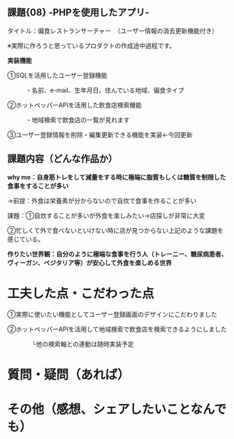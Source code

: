 ## 課題{08} -PHPを使用したアプリ-

タイトル：偏食レストランサーチャー　（ユーザー情報の消去更新機能付き）

※実際に作ろうと思っているプロダクトの作成途中過程です。

**実装機能**

①SQLを活用したユーザー登録機能

　　　・名前、e-mail、生年月日、住んでいる地域、偏食タイプ
   
②ホットペッパーAPIを活用した飲食店検索機能

　　　・地域検索で飲食店の一覧が見れます
   
③ユーザー登録情報を削除・編集更新できる機能を実装←今回更新

## 課題内容（どんな作品か）

**why me：自身筋トレをして減量をする時に極端に脂質もしくは糖質を制限した食事をすることが多い**

→前提：外食は栄養素が分からないので自炊で食事を作ることが多い
               
課題：①自炊することが多いが外食を楽しみたい→店探しが非常に大変
       
②忙しくて外で食べないといけない時に店が見つからない上記のような課題を感じている。
        
**作りたい世界観：自分のように極端な食事を行う人（トレーニー、糖尿病患者、ヴィーガン、ベジタリア等）が安心して外食を楽しめる世界**
               

# 工夫した点・こだわった点

①実際に使いたい機能としてユーザー登録画面のデザインにこだわりました

②ホットペッパーAPIを活用して地域検索で飲食店を検索できるようにしました

　　　　└他の検索軸との連動は随時実装予定

# 質問・疑問（あれば）



# その他（感想、シェアしたいことなんでも）
